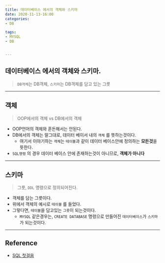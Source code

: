 ```yaml
---
title: 데이터베이스 에서의 객체와 스키마
date: 2020-11-13-16:00
categories:
- DB

tags:
- MYSQL
- DB


---
```


## 데이터베이스 에서의 객체와 스키마.
> `DB객체`는 DB객체, `스키마`는  DB객체를 담고 있는 그릇

---

## 객체
> OOP에서의 객체 vs DB에서의 객체

* OOP언어의 객체와 혼돈해서는 안된다.
* DB에서의 객체는 말그대로, 데이터 베이서 내의 `객체` 를 뜻하는것이다.
    * 여기서 이야기하는 `객체`는 `테이블`과 같이 데이터 베이스안에 정의하는 **모든것**을 뜻한다.
* `SQL명령` 의 경우 데이터 베이스 안에 존재하는것이 아니므로, **객체가 아니다**

---

## 스키마
> 그릇, `DDL` 명령으로 정의되어진다.

* 객체를 담는 그릇이다.
* 위에서 객체의 예시로 `테이블` 를 들었다.
* 그렇다면, `테이블`을 담고있는 `그릇`이 되는것이다.
    * `MYSQL` 같은경우는, `CREATE DATABASE` 명령으로 만들어진 `데이터베이스`가 `스키마`가 되는것이다.

---

## Reference
* [SQL 첫걸음](http://www.yes24.com/Product/Goods/22744867)